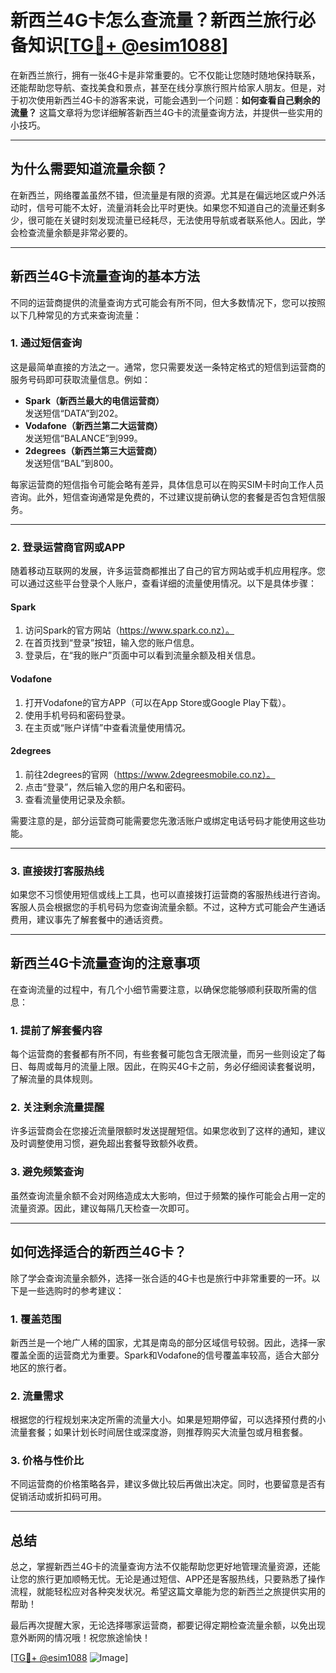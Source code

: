 # 新西兰4G卡怎么查流量？新西兰旅行必备知识[[TG💪+ @esim1088](https://t.me/s/esim1088)]

在新西兰旅行，拥有一张4G卡是非常重要的。它不仅能让您随时随地保持联系，还能帮助您导航、查找美食和景点，甚至在线分享旅行照片给家人朋友。但是，对于初次使用新西兰4G卡的游客来说，可能会遇到一个问题：**如何查看自己剩余的流量？** 这篇文章将为您详细解答新西兰4G卡的流量查询方法，并提供一些实用的小技巧。

---

## **为什么需要知道流量余额？**

在新西兰，网络覆盖虽然不错，但流量是有限的资源。尤其是在偏远地区或户外活动时，信号可能不太好，流量消耗会比平时更快。如果您不知道自己的流量还剩多少，很可能在关键时刻发现流量已经耗尽，无法使用导航或者联系他人。因此，学会检查流量余额是非常必要的。

---

## **新西兰4G卡流量查询的基本方法**

不同的运营商提供的流量查询方式可能会有所不同，但大多数情况下，您可以按照以下几种常见的方式来查询流量：

### **1. 通过短信查询**
这是最简单直接的方法之一。通常，您只需要发送一条特定格式的短信到运营商的服务号码即可获取流量信息。例如：

- **Spark（新西兰最大的电信运营商）**  
  发送短信“DATA”到202。
- **Vodafone（新西兰第二大运营商）**  
  发送短信“BALANCE”到999。
- **2degrees（新西兰第三大运营商）**  
  发送短信“BAL”到800。

每家运营商的短信指令可能会略有差异，具体信息可以在购买SIM卡时向工作人员咨询。此外，短信查询通常是免费的，不过建议提前确认您的套餐是否包含短信服务。

---

### **2. 登录运营商官网或APP**
随着移动互联网的发展，许多运营商都推出了自己的官方网站或手机应用程序。您可以通过这些平台登录个人账户，查看详细的流量使用情况。以下是具体步骤：

#### **Spark**
1. 访问Spark的官方网站（https://www.spark.co.nz）。
2. 在首页找到“登录”按钮，输入您的账户信息。
3. 登录后，在“我的账户”页面中可以看到流量余额及相关信息。

#### **Vodafone**
1. 打开Vodafone的官方APP（可以在App Store或Google Play下载）。
2. 使用手机号码和密码登录。
3. 在主页或“账户详情”中查看流量使用情况。

#### **2degrees**
1. 前往2degrees的官网（https://www.2degreesmobile.co.nz）。
2. 点击“登录”，然后输入您的用户名和密码。
3. 查看流量使用记录及余额。

需要注意的是，部分运营商可能需要您先激活账户或绑定电话号码才能使用这些功能。

---

### **3. 直接拨打客服热线**
如果您不习惯使用短信或线上工具，也可以直接拨打运营商的客服热线进行咨询。客服人员会根据您的手机号码为您查询流量余额。不过，这种方式可能会产生通话费用，建议事先了解套餐中的通话资费。

---

## **新西兰4G卡流量查询的注意事项**

在查询流量的过程中，有几个小细节需要注意，以确保您能够顺利获取所需的信息：

### **1. 提前了解套餐内容**
每个运营商的套餐都有所不同，有些套餐可能包含无限流量，而另一些则设定了每日、每周或每月的流量上限。因此，在购买4G卡之前，务必仔细阅读套餐说明，了解流量的具体规则。

### **2. 关注剩余流量提醒**
许多运营商会在您接近流量限额时发送提醒短信。如果您收到了这样的通知，建议及时调整使用习惯，避免超出套餐导致额外收费。

### **3. 避免频繁查询**
虽然查询流量余额不会对网络造成太大影响，但过于频繁的操作可能会占用一定的流量资源。因此，建议每隔几天检查一次即可。

---

## **如何选择适合的新西兰4G卡？**

除了学会查询流量余额外，选择一张合适的4G卡也是旅行中非常重要的一环。以下是一些选购时的参考建议：

### **1. 覆盖范围**
新西兰是一个地广人稀的国家，尤其是南岛的部分区域信号较弱。因此，选择一家覆盖全面的运营商尤为重要。Spark和Vodafone的信号覆盖率较高，适合大部分地区的旅行者。

### **2. 流量需求**
根据您的行程规划来决定所需的流量大小。如果是短期停留，可以选择预付费的小流量套餐；如果计划长时间居住或深度游，则推荐购买大流量包或月租套餐。

### **3. 价格与性价比**
不同运营商的价格策略各异，建议多做比较后再做出决定。同时，也要留意是否有促销活动或折扣码可用。

---

## **总结**

总之，掌握新西兰4G卡的流量查询方法不仅能帮助您更好地管理流量资源，还能让您的旅行更加顺畅无忧。无论是通过短信、APP还是客服热线，只要熟悉了操作流程，就能轻松应对各种突发状况。希望这篇文章能为您的新西兰之旅提供实用的帮助！

最后再次提醒大家，无论选择哪家运营商，都要记得定期检查流量余额，以免出现意外断网的情况哦！祝您旅途愉快！

[[TG💪+ @esim1088](https://t.me/s/esim1088) ![Image](https://i.postimg.cc/4NQfJmqS/Snipaste-2025-05-13-00-14-12.png)]